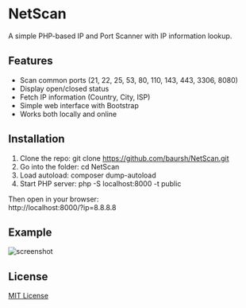 # NetScan

A simple PHP-based IP and Port Scanner with IP information lookup.

## Features
- Scan common ports (21, 22, 25, 53, 80, 110, 143, 443, 3306, 8080)
- Display open/closed status
- Fetch IP information (Country, City, ISP)
- Simple web interface with Bootstrap
- Works both locally and online

## Installation
1. Clone the repo:
   git clone https://github.com/baursh/NetScan.git
2. Go into the folder:
   cd NetScan
3. Load autoload:
   composer dump-autoload
4. Start PHP server:
   php -S localhost:8000 -t public

Then open in your browser:  
http://localhost:8000/?ip=8.8.8.8

## Example
![screenshot](https://via.placeholder.com/800x400.png?text=NetScan+Demo)

## License
[MIT License](./LICENSE)
